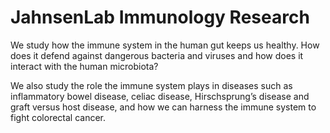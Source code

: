 # JahnsenLab Immunology Research

We study how the immune system in the human gut keeps us healthy. How does it defend against dangerous bacteria and viruses and how does it interact with the human microbiota? 

We also study the role the immune system plays in diseases such as inflammatory bowel disease, celiac disease, Hirschsprung’s disease and graft versus host disease, and how we can harness the immune system to fight colorectal cancer.
